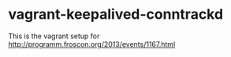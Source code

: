vagrant-keepalived-conntrackd
=============================

This is the vagrant setup for http://programm.froscon.org/2013/events/1167.html

